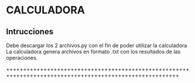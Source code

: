 # CALCULADORA


## Intrucciones

Debe descargar los 2 archivos.py con el fin de poder utilizar la calculadora
La calculadora genera archivos en formato .txt con los resultados de las operaciones.



+++++++++++++++++++++++++++++++++++++++++++++++++++++++++++++++++++++++++++++++++++++++++++++++++++++++++

